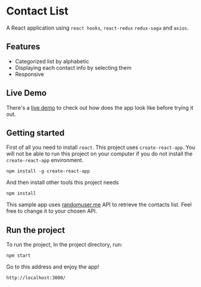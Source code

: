 # Contact List
A React application using `react hooks`, `react-redux` `redux-saga` and `axios`.

## Features
- Categorized list by alphabetic
- Displaying each contact info by selecting them
- Responsive

## Live Demo
There's a [live demo](https://contact-list-3.firebaseapp.com/) to check out how does the app look like before trying it out.

## Getting started
First of all you need to install `react`. This project uses `create-react-app`. You will not be able to run this project on your computer if you do not install the `create-react-app` environment.
```
npm install -g create-react-app
```
And then install other tools this project needs
```
npm install
```

This sample app uses [randomuser.me](https://api.randomuser.me) API to retrieve the contacts list. Feel free to change it to your chosen API.

## Run the project
To run the project, In the project directory, run:
```
npm start
```

Go to this address and enjoy the app!
```
http://localhost:3000/
```
